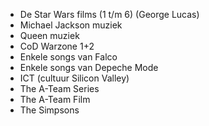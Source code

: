 - De Star Wars films (1 t/m 6) (George Lucas)
- Michael Jackson muziek
- Queen muziek
- CoD Warzone 1+2
- Enkele songs van Falco
- Enkele songs van Depeche Mode
- ICT (cultuur Silicon Valley)
- The A-Team Series
- The A-Team Film
- The Simpsons
